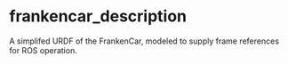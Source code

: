 # frankencar_description

A simplifed URDF of the FrankenCar, modeled to supply frame references for ROS operation.  
